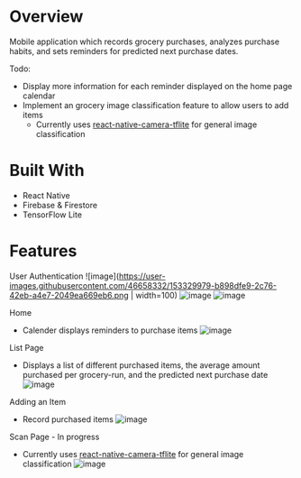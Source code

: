 # Overview
Mobile application which records grocery purchases, analyzes purchase habits, and sets reminders for predicted next purchase dates.

Todo:
- Display more information for each reminder displayed on the home page calendar
- Implement an grocery image classification feature to allow users to add items
    - Currently uses [react-native-camera-tflite](https://www.npmjs.com/package/react-native-camera-tflite) for general image classification

# Built With
- React Native
- Firebase & Firestore
- TensorFlow Lite

# Features

User Authentication 
![image](https://user-images.githubusercontent.com/46658332/153329979-b898dfe9-2c76-42eb-a4e7-2049ea669eb6.png | width=100)
![image](https://user-images.githubusercontent.com/46658332/153330002-cf860fb2-b66b-4938-a36a-0e6ae6591e7a.png)
![image](https://user-images.githubusercontent.com/46658332/153330049-ff160e11-10dc-47a9-93f3-303830442d2d.png)

Home
- Calender displays reminders to purchase items
![image](https://user-images.githubusercontent.com/46658332/153330063-f6f994af-36e4-4dc7-b36d-cce5baa86cc4.png)

List Page
- Displays a list of different purchased items, the average amount purchased per grocery-run, and the predicted next purchase date
![image](https://user-images.githubusercontent.com/46658332/153330116-bec2ae6d-53ff-4222-98b9-c22d5e2df9b9.png)

Adding an Item
- Record purchased items
![image](https://user-images.githubusercontent.com/46658332/153330240-5556f64b-cd9b-4a4e-a29a-ded717db640a.png)

Scan Page - In progress
- Currently uses [react-native-camera-tflite](https://www.npmjs.com/package/react-native-camera-tflite) for general image classification
![image](https://user-images.githubusercontent.com/46658332/153330265-a672c580-8a9d-40c8-adfb-c2d874eb6a21.png)







